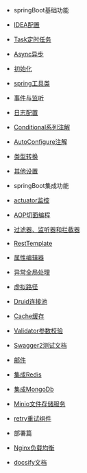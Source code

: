 
* springBoot基础功能
 
 * [IDEA配置](springBootDemo/basic/IDEA.md)
 * [Task定时任务](springBootDemo/basic/Task.md)
 * [Async异步](springBootDemo/basic/Async.md)
 * [初始化](springBootDemo/basic/Init.md)
 * [spring工具类](springBootDemo/basic/Util.md)
 * [事件与监听](springBootDemo/basic/Event.md)
 * [日志配置](springBootDemo/basic/Log.md)
 * [Conditional系列注解](springBootDemo/basic/Conditional.md)
 * [AutoConfigure注解](springBootDemo/basic/AutoConfigure.md)
 * [类型转换](springBootDemo/basic/Converter.md)
 * [其他设置](springBootDemo/basic/Other.md)
 
* springBoot集成功能
 
 * [actuator监控](springBootDemo/imploded/actuator.md)
 * [AOP切面编程](springBootDemo/imploded/AOP.md)
 * [过滤器、监听器和拦截器](springBootDemo/imploded/web.md)
 * [RestTemplate](springBootDemo/imploded/restTemplate.md)
 * [属性编辑器](springBootDemo/imploded/binder.md)
 * [异常全局处理](springBootDemo/imploded/Exception.md)
 * [虚拟路径](springBootDemo/imploded/Resource.md)
 * [Druid连接池](springBootDemo/imploded/Druid.md)
 * [Cache缓存](springBootDemo/imploded/Cache.md)
 * [Validator参数校验](springBootDemo/imploded/Validator.md)
 * [Swagger2测试文档](springBootDemo/imploded/Swagger2.md)
 * [邮件](springBootDemo/imploded/Mail.md)
 * [集成Redis](springBootDemo/imploded/Redis.md)
 * [集成MongoDb](springBootDemo/imploded/Mongodb.md)
 * [Minio文件存储服务](springBootDemo/imploded/Minio.md)
 * [retry重试组件](springBootDemo/imploded/Retry.md)

* 部署篇
 * [Nginx负载均衡](springBootDemo/deploy/Nginx.md)
 * [docsify文档](springBootDemo/deploy/docsify.md)